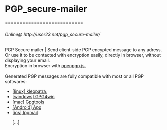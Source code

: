 <h1>PGP_secure-mailer</h1>
===========================

<h6>Online@ http://user23.net/pgp_secure-mailer/</h6>

 PGP Secure mailer |  Send client-side PGP encypted message to any adress.<br>
 Or use it to be contacted with encryption easily, directly in browser, without displaying your email.<br>
 Encryption in browser with <a href="https://github.com/openpgpjs/openpgpjs">openpgp.js.</a><br>
<br>
 Generated PGP messages are fully compatible with most or all PGP softwares:<br>
 <ul>
 <li><a href="http://www.kde.org/applications/utilities/kleopatra/">[linux] kleopatra</a>, <br>
 <li><a href="http://www.gpg4win.org">[windows] GPG4win</a><br>
 <li><a href="https://gpgtools.org/">[mac] Gpgtools</a><br>
 <li><a href="https://play.google.com/store/apps/details?id=org.thialfihar.android.apg">[Android] Apg</a><br>
 <li><a href="https://ipgmail.com/">[ios] Ipgmail</a><br>
 
 [...]
 
 
 

